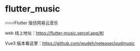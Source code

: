 # flutter_music
🔥🔥🔥Flutter 版仿网易云音乐

web 线上地址：https://flutter-music.vercel.app/#/

Vue3 版本看这里：https://github.com/wudeh/neteasecloudmusic
